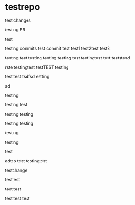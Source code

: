 # testrepo

test changes

testing PR

test



testing commits
test commit
test
test1
test2test
test3

testing
test
testing
testing
testing
test
testingtest
test
teststesd

rste
testingtest
testTEST
testing


test
test
tsdfsd
estting

ad

testing

testing
test

testing
testing

testing
testing

testing

testing


test

adtes
test
testingtest

testchange

testtest

test
test

test
test
test

